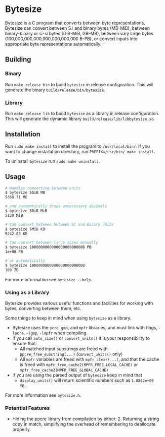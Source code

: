 # Bytesize

Bytesize is a C program that converts between byte representations.
Bytesize can convert between S.I and binary bytes (MB-MiB), between
binary-binary or si-si bytes (GiB-MiB, GB-MB), between vary large bytes
(100,000,000,000,000,000,000,000 B-PB), or convert inputs into
appropriate byte representations automatically.

## Building

### Binary

Run `make release bin` to build `bytesize` in release configuration.
This will generate the binary `build/release/bin/bytesize`.

### Library

Run `make release lib` to build `bytesize` as a library in release configuration.
This will generate the dynamic library `build/release/lib/libbytesize.so`.

## Installation

Run `sudo make install` to install the program to `/usr/local/bin/`.
If you want to change installation directory, run `PREFIX=/usr/bin/ make install`.

To uninstall `bytesize` run `sudo make uninstall`.

## Usage

``` bash
# Handles converting between units 
$ bytesize 5GiB MB
5368.71 MB

# and automatically drops unnecessary decimals
$ bytesize 5GiB MiB
5120 MiB

# Can convert between between SI and Binary units 
$ bytesize 5MiB KB
5242.88 KB

# Can convert between large sizes manually
$ bytesize 100000000000000000000000B PB
1e+08 PB

# or automatically
$ bytesize 100000000000000000000000B
100 ZB
```

For more information see `bytesize --help`.

### Using as a Library

Bytesize provides various useful functions and facilities for working with bytes, converting between them, etc.

Some things to keep in mind when using `bytesize` as a library.

- Bytesize uses the `pcre`, `gmp`, and `mpfr` libraries, and must link with flags, `-lpcre`, `-lgmp`, `-lmpfr` when compiling.
- If you call `auto_size()` or `convert_units()` it is your responsibility to ensure that:
    - All matched input substrings are freed with `ppcre_free_substring(...)` (`convert_units()` only)
    - All `mpfr` variables are freed with `mpfr_clear(...)`, and that the cache is
        freed with `mpfr_free_cache2(MPFR_FREE_LOCAL_CACHE)` or `mpfr_free_cache2(MPFR_FREE_GLOBAL_CACHE)`
- If you are using the parsed output of `bytesize` keep in mind that
    - `display_units()` will return scientific numbers such as `1.0842e+09 YB`.

For more information see `bytesize.h`.

### Potential Features

- Hiding the ppcre library from compilation by either:
    2. Returning a string copy in match, simplifying the overhead of remembering to deallocate properly.
